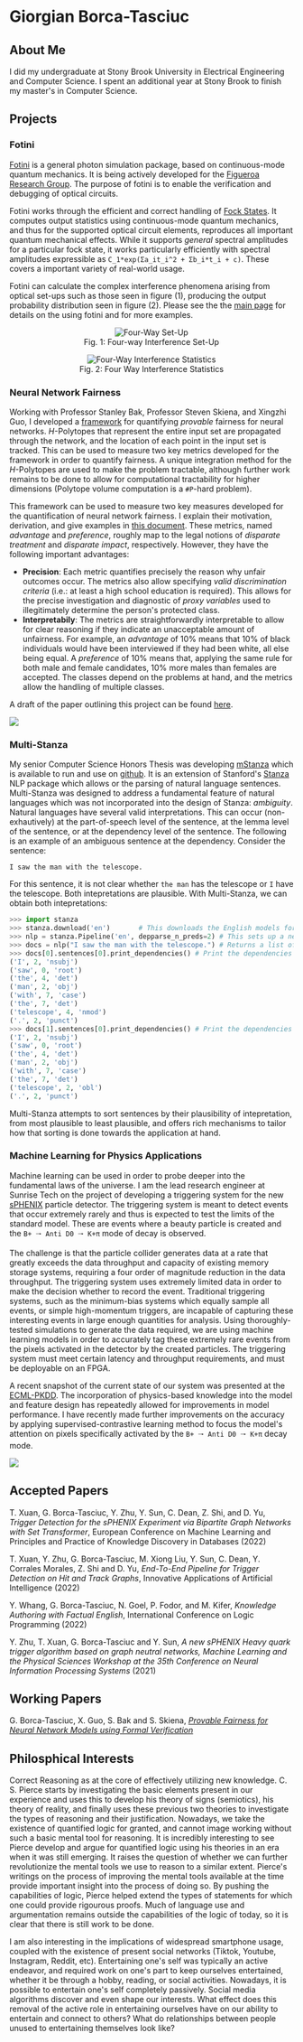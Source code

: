 # Giorgian Borca-Tasciuc

## About Me
I did my undergraduate at Stony Brook University in Electrical Engineering and Computer Science. I spent an additional year at Stony Brook to finish my master's in Computer Science.

## Projects

### Fotini
[Fotini](https://github.com/giorgianb/fotini) is a general photon simulation
package, based on continuous-mode quantum mechanics. It is being actively
developed for the [Figueroa Research
Group](http://qit.physics.sunysb.edu/wordpress/). The purpose of fotini is to
enable the verification and debugging of optical circuits.

Fotini works through the efficient and correct handling of [Fock
States](https://en.wikipedia.org/wiki/Fock_state). It computes output
statistics using continuous-mode quantum mechanics, and thus for the supported
optical circuit elements, reproduces all important quantum mechanical effects.
While it supports *general* spectral amplitudes for a particular fock state, it
works particularly efficiently with spectral amplitudes expressible as
`C_1*exp(Σa_it_i^2 + Σb_i*t_i + c)`. These covers a important variety of
real-world usage.

Fotini can calculate the complex interference phenomena arising from
optical set-ups such as those seen in figure (1), producing the output
probability distribution seen in figure (2). Please see the the [main
page](https://github.com/giorgianb/fotini) for details on the using
fotini and for more examples.
<figure align="center">
  <img src="figs/four-way-setup.png" alt="Four-Way Set-Up">
  <figcaption>Fig. 1: Four-way Interference Set-Up</figcaption>
</figure>


<figure align="center">
  <img src="figs/four-way.png" alt="Four-Way Interference Statistics">
  <figcaption>Fig. 2: Four Way Interference Statistics</figcaption>
</figure>

### Neural Network Fairness
Working with Professor Stanley Bak, Professor Steven Skiena, and Xingzhi Guo, I developed a [framework](https://github.com/giorgianb/nn_fairness) for quantifying *provable* fairness for neural networks. *H*-Polytopes that represent the entire input set are propagated through the network, and the location of each point in the input set is tracked. This can be used to measure two key metrics developed for the framework in order to quantify fairness. A unique integration method for the *H*-Polytopes are used to make the problem tractable, although further work remains to be done to allow for computational tractability for higher dimensions (Polytope volume computation is a `#P`-hard problem).

This framework can be used to measure two key measures developed for the quantification of neural network fairness. I explain their motivation, derivation, and give examples in [this document](https://github.com/giorgianb/giorgianb.github.io/blob/main/docs/fairness-exploration.pdf). These metrics, named *advantage* and *preference*, roughly map to the legal notions of *disparate treatment* and *disparate impact*, respectively. However, they have the following important advantages:

- **Precision**: Each metric quantifies precisely the reason why unfair outcomes occur. The metrics also allow specifying *valid discrimination criteria* (i.e.: at least a high school education is required). This allows for the precise investigation and diagnostic of *proxy variables* used to illegitimately determine the person's protected class. 
- **Interpretabily**: The metrics are straightforwardly interpretable to allow for clear reasoning if they indicate an unacceptable amount of unfairness. For example, an *advantage* of 10% means that 10% of black individuals would have been interviewed if they had been white, all else being equal. A *preference* of 10% means that, applying the same rule for both male and female candidates, 10% more males than females are accepted. The classes depend on the problems at hand, and the metrics allow the handling of multiple classes.

A draft of the paper outlining this project can be found [here](https://github.com/giorgianb/giorgianb.github.io/blob/main/docs/Provable_Fairness_for_Neural_Network_Models_using_Formal_Verification.pdf).

<img src="figs/fairness-architecture.png">

### Multi-Stanza
My senior Computer Science Honors Thesis was developing [mStanza](https://arxiv.org/abs/2208.03094) which is available to run and use on [github](https://github.com/giorgianb/multi-stanza). It is an extension of Stanford's [Stanza](https://github.com/stanfordnlp/stanza) NLP package which allows or the parsing of natural language sentences. Multi-Stanza was designed to address a fundamental feature of natural languages which was not incorporated into the design of Stanza: *ambiguity*. Natural languages have several valid interpretations. This can occur (non-exhautively) at the part-of-speech level of the sentence, at the lemma level of the sentence, or at the dependency level of the sentence. The following is an example of an ambiguous sentence at the dependency.
Consider the sentence:
````
I saw the man with the telescope.
````
For this sentence, it is not clear whether `the man` has the telescope or `I` have the telescope. Both intepretations are plausible. With Multi-Stanza, we can obtain both intepretations:
```python
>>> import stanza
>>> stanza.download('en')       # This downloads the English models for the neural pipeline
>>> nlp = stanza.Pipeline('en', depparse_n_preds=2) # This sets up a neural pipeline in English. It generates two results at the dependency parsing level.
>>> docs = nlp("I saw the man with the telescope.") # Returns a list of documents, each containing an interpretation of the sentence
>>> docs[0].sentences[0].print_dependencies() # Print the dependencies of the first interpretation. The man has the telescope
('I', 2, 'nsubj')
('saw', 0, 'root')
('the', 4, 'det')
('man', 2, 'obj')
('with', 7, 'case')
('the', 7, 'det')
('telescope', 4, 'nmod')
('.', 2, 'punct')
>>> docs[1].sentences[0].print_dependencies() # Print the dependencies of the second interpretation. I have the telescope!
('I', 2, 'nsubj')
('saw', 0, 'root')
('the', 4, 'det')
('man', 2, 'obj')
('with', 7, 'case')
('the', 7, 'det')
('telescope', 2, 'obl')
('.', 2, 'punct')
```

Multi-Stanza attempts to sort sentences by their plausibility of intepretation, from most plausible to least plausible, and offers rich mechanisms to tailor how that sorting is done towards the application at hand.



### Machine Learning for Physics Applications
Machine learning can be used in order to probe deeper into the fundamental laws of the universe. I am the lead research engineer at Sunrise Tech on the project of developing a triggering system for the new [sPHENIX](https://www.sphenix.bnl.gov/) particle detector. The triggering system is meant to detect events that occur extremely rarely and thus is expected to test the limits of the standard model. These are events  where a beauty particle is created and the `B+ 🠒 Anti D0 🠒 K+π` mode of decay is observed. 

The challenge is that the particle collider generates data at a rate that greatly exceeds the data throughput and capacity of existing memory storage systems, requiring a four order of magnitude reduction in the data throughput. The triggering system uses extremely limited data in order to make the decision whether to record the event. Traditional triggering systems, such as the minimum-bias systems which equally sample all events, or simple high-momentum triggers, are incapable of capturing these interesting events in large enough quantities for analysis. Using thoroughly-tested simulations to generate the data required, we are using machine learning models in order to accurately tag these extremely rare events from the pixels activated in the detector by the created particles. The triggering system must meet certain latency and throughput requirements, and must be deployable on an FPGA. 
 
A recent snapshot of the current state of our system was presented at the [ECML-PKDD](https://2022.ecmlpkdd.org/wp-content/uploads/2022/09/sub_1256.pdf). The incorporation of physics-based knowledge into the model and feature design has repeatedly allowed for improvements in model performance. I have recently made further improvements on the accuracy by applying supervised-contrastive learning method to focus the model's attention on pixels specifically activated by the `B+ 🠒 Anti D0 🠒 K+π` decay mode.

<img src="figs/seba_block.png">

## Accepted Papers
T. Xuan, G. Borca-Tasciuc, Y. Zhu, Y. Sun, C. Dean, Z. Shi, and D. Yu, *Trigger Detection for the sPHENIX Experiment via Bipartite Graph Networks with Set Transformer*, European Conference on Machine Learning and Principles and Practice of Knowledge Discovery in Databases  (2022)

T. Xuan, Y. Zhu, G. Borca-Tasciuc, M. Xiong Liu, Y. Sun, C. Dean, Y. Corrales Morales, Z. Shi and D. Yu, *End-To-End Pipeline for Trigger Detection on Hit and Track Graphs*, Innovative Applications of Artificial Intelligence (2022)

Y. Whang, G. Borca-Tasciuc, N. Goel, P. Fodor, and M. Kifer, *Knowledge Authoring with Factual English*, International Conference on Logic Programming (2022)

Y. Zhu, T. Xuan, G. Borca-Tasciuc and Y. Sun, *A new sPHENIX Heavy quark trigger algorithm based on graph neutral networks, Machine Learning and the Physical Sciences Workshop at the 35th Conference on Neural Information Processing Systems* (2021)

## Working Papers
G. Borca-Tasciuc, X. Guo, S. Bak and S. Skiena, [*Provable Fairness for Neural Network Models using Formal Verification*](https://github.com/giorgianb/giorgianb.github.io/blob/main/doc/Provable_Fairness_for_Neural_Network_Models_using_Formal_Verification.pdf)

## Philosphical Interests
Correct Reasoning as at the core of effectively utilizing new knowledge. C. S. Pierce starts by investigating the basic elements present in our experience and uses this to develop his theory of signs (semiotics), his theory of reality, and finally uses these previous two theories to investigate the types of reasoning and their justification. Nowadays, we take the existence of quantified logic for granted, and cannot image working without such a basic mental tool for reasoning. It is incredibly interesting to see Pierce develop and argue for quantified logic using his theories in an era when it was still emerging. It raises the question of whether we can further revolutionize the mental tools we use to reason to a similar extent. Pierce's writings on the process of improving the mental tools available at the time provide important insight into the process of doing so. By pushing the capabilities of logic, Pierce helped extend the types of statements for which one could provide rigourous proofs. Much of language use and argumentation remains outside the capabilities of the logic of today, so it is clear that there is still work to be done.

I am also interesting in the implications of widespread smartphone usage, coupled with the existence of present social networks (Tiktok, Youtube, Instagram, Reddit, etc). Entertaining one's self was typically an active endeavor, and required work on one's part to keep ourselves entertained, whether it be through a hobby, reading, or social activities. Nowadays, it is possible to entertain one's self completely passively. Social media algorithms discover and even shape our interests. What effect does this removal of the active role in entertaining ourselves have on our ability to entertain and connect to others? What do relationships between people unused to entertaining themselves look like?
